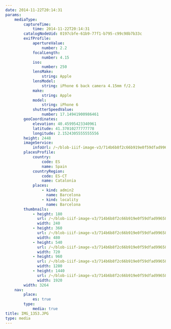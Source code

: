 ```yaml
---
date: 2014-11-22T20:14:31
params:
    mediaType:
        captureTime:
            time: 2014-11-22T20:14:31
        catalogNodeUid: 0197cbfe-61b9-77f1-b795-c99c98b7b33c
        exifProfile:
            apertureValue:
                number: 2.2
            focalLength:
                number: 4.15
            iso:
                number: 250
            lensMake:
                string: Apple
            lensModel:
                string: iPhone 6 back camera 4.15mm f/2.2
            make:
                string: Apple
            model:
                string: iPhone 6
            shutterSpeedValue:
                number: 17.14941900986461
        geoCoordinates:
            elevation: 40.45995423340961
            latitude: 41.37010277777778
            longitude: 2.1524305555555556
        height: 2448
        imageService:
            infoUrl: /~/blob-iiif-image-v3/714b6b8f2c66b919e0f59dfad9965887a6a4088a70c063725a3bec956abddfc2/info.json
        placesProfile:
            country:
                code: ES
                name: Spain
            countryRegion:
                code: ES-CT
                name: Catalonia
            places:
                - kind: admin2
                  name: Barcelona
                - kind: locality
                  name: Barcelona
        thumbnails:
            - height: 180
              url: /~/blob-iiif-image-v3/714b6b8f2c66b919e0f59dfad9965887a6a4088a70c063725a3bec956abddfc2/full/240%2C180/0/default.jpg
              width: 240
            - height: 360
              url: /~/blob-iiif-image-v3/714b6b8f2c66b919e0f59dfad9965887a6a4088a70c063725a3bec956abddfc2/full/480%2C360/0/default.jpg
              width: 480
            - height: 540
              url: /~/blob-iiif-image-v3/714b6b8f2c66b919e0f59dfad9965887a6a4088a70c063725a3bec956abddfc2/full/720%2C540/0/default.jpg
              width: 720
            - height: 960
              url: /~/blob-iiif-image-v3/714b6b8f2c66b919e0f59dfad9965887a6a4088a70c063725a3bec956abddfc2/full/1280%2C960/0/default.jpg
              width: 1280
            - height: 1440
              url: /~/blob-iiif-image-v3/714b6b8f2c66b919e0f59dfad9965887a6a4088a70c063725a3bec956abddfc2/full/1920%2C1440/0/default.jpg
              width: 1920
        width: 3264
    nav:
        place:
            es: true
        type:
            media: true
title: IMG_1353.JPG
type: media
---
```

